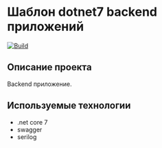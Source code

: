 # Шаблон dotnet7 backend приложений

<!-- Актуализировать после импорта -->
[![Build](https://github.com/mBereberdin/net7-template/actions/workflows/Build.yml/badge.svg)](https://github.com/mBereberdin/net7-template/actions/workflows/Build.yml)

## Описание проекта

Backend приложение.

## Используемые технологии

- .net core 7
- swagger
- serilog